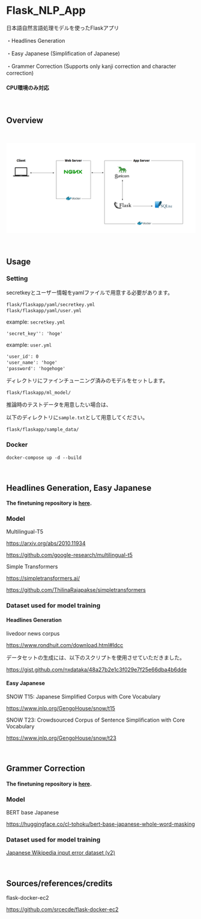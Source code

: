 # Flask_NLP_App

日本語自然言語処理モデルを使ったFlaskアプリ

・Headlines Generation

・Easy Japanese (Simplification of Japanese)

・Grammer Correction (Supports only kanji correction and character correction)

#### CPU環境のみ対応

<br>

## Overview

<br>

![overview.png](img/overview.png)

<br>

## Usage

### Setting

secretkeyとユーザー情報をyamlファイルで用意する必要があります。

```
flask/flaskapp/yaml/secretkey.yml
flask/flaskapp/yaml/user.yml
```

example: `secretkey.yml`

```
'secret_key'': 'hoge'
```

example: `user.yml`

```
'user_id': 0
'user_name': 'hoge' 
'password': 'hogehoge'
```

ディレクトリにファインチューニング済みのモデルをセットします。

```
flask/flaskapp/ml_model/
```

推論時のテストデータを用意したい場合は、

以下のディレクトリに`sample.txt`として用意してください。

```
flask/flaskapp/sample_data/
```

### Docker

```
docker-compose up -d --build
```
<br>

## Headlines Generation, Easy Japanese

#### The finetuning repository is [here](https://github.com/KoshiroSato/Simple_Transformers_mT5_finetuning).

### Model

Multilingual-T5

https://arxiv.org/abs/2010.11934

https://github.com/google-research/multilingual-t5

Simple Transformers

https://simpletransformers.ai/

https://github.com/ThilinaRajapakse/simpletransformers

### Dataset used for model training

#### Headlines Generation

livedoor news corpus

https://www.rondhuit.com/download.html#ldcc

データセットの生成には、以下のスクリプトを使用させていただきました。

https://gist.github.com/nxdataka/48a27b2e1c3f029e7f25e66dba4b6dde

#### Easy Japanese

SNOW T15: Japanese Simplified Corpus with Core Vocabulary

https://www.jnlp.org/GengoHouse/snow/t15

SNOW T23: Crowdsourced Corpus of Sentence Simplification with Core Vocabulary

https://www.jnlp.org/GengoHouse/snow/t23

<br>

## Grammer Correction

#### The finetuning repository is [here](https://github.com/KoshiroSato/grammer_correction_pytorch_lightning).

### Model

BERT base Japanese

https://huggingface.co/cl-tohoku/bert-base-japanese-whole-word-masking

### Dataset used for model training

[Japanese Wikipedia input error dataset (v2)](https://nlp.ist.i.kyoto-u.ac.jp/?%E6%97%A5%E6%9C%AC%E8%AA%9EWikipedia%E5%85%A5%E5%8A%9B%E8%AA%A4%E3%82%8A%E3%83%87%E3%83%BC%E3%82%BF%E3%82%BB%E3%83%83%E3%83%88)

<br>

## Sources/references/credits

flask-docker-ec2

https://github.com/srcecde/flask-docker-ec2